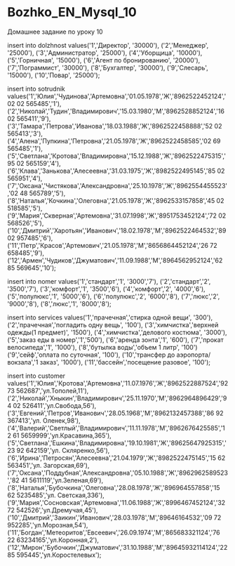 # Bozhko_EN_Mysql_10
Домашнее задание по уроку 10


insert into dolzhnost values('1','Директор', '30000'),
('2','Менеджер', '25000'),
('3','Администратор', '25000'),
('4','Уборщица', '10000'),
('5','Горничная', '15000'),
('6','Агент по бронированию', '20000'),
('7','Пограммист', '30000'),
('8','Бухгалтер', '30000'),
('9','Слесарь', '15000'),
('10','Повар', '25000');

insert into sotrudnik values('1','Юлия','Чудинова','Артемовна','01.05.1978','Ж','8962522452124','02 02 565485','1'),
('2','Николай','Тудин','Владимирович','15.03.1980','М','8962528852124','16 02 565411','9'),
('3','Тамара','Петрова','Иванова','18.03.1988','Ж','8962522458888','52 02 565413','3'),
('4','Алена','Пупкина','Петровна','21.05.1978','Ж','8962522458585','02 69 565485','1'),
('5','Светлана','Кротова','Владимировна','15.12.1988','Ж','8962522475315','95 02 565159','4'),
('6','Клава','Занькова','Алесеевна','31.03.1975','Ж','8982522495145','85 02 565951','4'),
('7','Оксана','Чистякова','Александровна','25.10.1978','Ж','8962554455523','02 48 565789','5'),
('8','Наталья','Кочкина','Олеговна','21.05.1978','Ж','8962533157858','45 02 518585','5'),
('9','Мария','Скверная','Артемовна','31.07.1998','Ж','8951753452124','72 02 568526','5'),
('10','Дмитрий','Харотьян','Иванович','18.02.1978','М','8962522464532','89 02 957485','6'),
('11','Петр','Красов','Артемович','21.05.1978','М','8656864452124','26 72 658485','9'),
('12','Армен','Чудиков','Джуматович','11.09.1988','М','8964562952124','62 85 569645','10');

insert into nomer values('1','стандарт','1', '3000','7'),
('2','стандарт','2', '3500','7'),
('3','комфорт','1', '3500','6'),
('4','комфорт','2', '4000','6'),
('5','полулюкс','1', '5000','6'),
('6','полулюкс','2', '6000','8'),
('7','люкс','2', '9000','8'),
('8','люкс','1', '8000','8');


insert into services values('1','прачечная','стирка одной вещи', '300'),
('2','прачечная','погладить одну вещь', '100'),
('3','химчистка','верхней одежды(1 предмет)', '1500'),
('4','химчистка','делового костюма', '3000'),
('5','заказ еды в номер','1','500'),
('6','аренда зонта','1', '600'),
('7','прокат велосипеда','1', '1000'),
('8','бутылка воды','объем 1 литр', '100')
('9','сейф','оплата по суточная', '100'),
('10','трансфер до аэропорта/вокзала','1 заказ', '1000'),
('11','бассейн','посещение разовое', '100');


insert into customer values('1','Юлия','Кротова','Артемовна','11.07.1976','Ж','8962522887524','92 73 562687','ул.Тополей,11'),
('2','Николай','Хныкин','Владимирович','25.11.1970','М','8962964896429','94 02 526411','ул.Свобода,56'),
('3','Евгений','Петров','Иванович','28.05.1968','М','8962132457388','86 92 367413','ул. Оленек,98'),
('4','Валерий','Светлый','Владимирович','11.11.1978','М','8962676425585','12 61 5659999','ул.Красавина,365'),
('5','Светлана','Ешкина','Владимировна','19.10.1981','Ж','89625647925315','23 92 642159','ул. Скляренко,56'),
('6','Ирина','Петросян','Алесеевна','21.04.1979','Ж','8982522475145','15 62 563451','ул. Загорская,69'),
('7','Оксана','Поддубная','Александровна','05.10.1988','Ж','8962962589523','82 41 5611119','ул.Зеленая,69'),
('8','Наталья','Бубочкина','Олеговна','28.08.1978','Ж','896964557858','15 62 5235485','ул. Светская,336'),
('9','Мария','Сосновская','Артемовна','11.06.1988','Ж','8996467452124','32 72 542526','ул.Дремучая,45'),
('10','Дмитрий','Заикин','Иванович','28.03.1978','М','89646164532','09 72 952285','ул.Морозная,54'),
('11','Богдан','Метеоритов','Евсеевич','26.09.1974','М','865683321124','76 22 63234165','ул.Коронная,2'),
('12','Мирон','Бубочкин','Джуматович','31.10.1988','М','89645932114124','22 85 595445','ул.Коростелевых');
